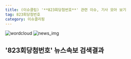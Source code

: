 ```yaml
---
title: (이슈클립) '**823회당첨번호**' 관련 이슈, 기사 모아 보기
tag: 823회당첨번호
category: 이슈클리핑
---
```

![wordcloud](https://s3.ap-northeast-2.amazonaws.com/lyrics101-wordcloud/2018-09-09-1536429325.png)
![news_img](https://user-images.githubusercontent.com/42597476/44507050-1206f400-a6e4-11e8-8d98-7ffbfebb353f.png)
## **'**823회당첨번호**'** 뉴스속보 검색결과

